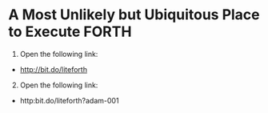 # A Most Unlikely but Ubiquitous Place to Execute FORTH

1. Open the following link:
- http://bit.do/liteforth

2. Open the following link:
- http:bit.do/liteforth?adam-001
